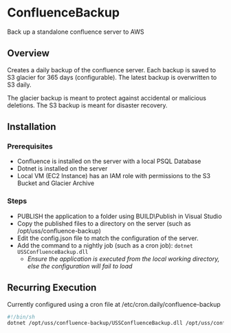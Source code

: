 # ConfluenceBackup
Back up a standalone confluence server to AWS

## Overview

Creates a daily backup of the confluence server. Each backup is saved to S3 glacier for 365 days (configurable). The latest backup is overwritten to S3 daily.

The glacier backup is meant to protect against accidental or malicious deletions. The S3 backup is meant for disaster recovery.


## Installation
### Prerequisites

* Confluence is installed on the server with a local PSQL Database
* Dotnet is installed on the server
* Local VM (EC2 Instance) has an IAM role with permissions to the S3 Bucket and Glacier Archive

### Steps

* PUBLISH the application to a folder using BUILD\Publish in Visual Studio
* Copy the published files to a directory on the server (such as /opt/uss/confluence-backup)
* Edit the config.json file to match the configuration of the server.
* Add the command to a nightly job (such as a cron job): `dotnet USSConfluenceBackup.dll`
  * _*Ensure the application is executed from the local working directory, else the configuration will fail to load*_
  
## Recurring Execution
Currently configured using a cron file at /etc/cron.daily/confluence-backup
```bash
#!/bin/sh
dotnet /opt/uss/confluence-backup/USSConfluenceBackup.dll /opt/uss/confluence-backup/config.json
```